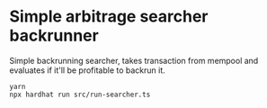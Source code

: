# Simple arbitrage searcher backrunner

Simple backrunning searcher, takes transaction from mempool and evaluates if it'll be profitable to backrun it. 

```shell
yarn
npx hardhat run src/run-searcher.ts
```
